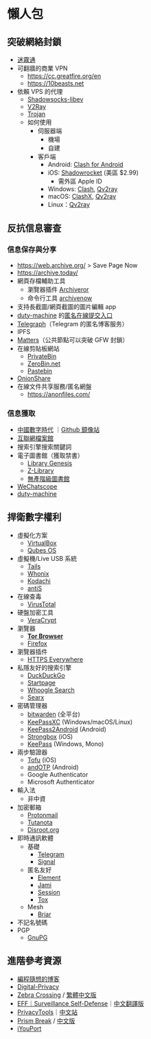 

# 懶人包



## 突破網絡封鎖

- [迷霧通](https://geph.io)
- 可翻牆的商業 VPN
  - https://cc.greatfire.org/en
  - https://10beasts.net
- 依賴 VPS 的代理
  - [Shadowsocks-libev](https://github.com/shadowsocks/shadowsocks-libev)
  - [V2Ray](https://www.v2fly.org)
  - [Trojan](https://github.com/trojan-gfw/trojan) 
  - 如何使用
    - 伺服器端
      - 機場
      - 自建
    - 客戶端
      - Android: [Clash for Android](https://github.com/Kr328/ClashForAndroid)  
      - iOS: [Shadowrocket](https://apps.apple.com/us/app/shadowrocket/id932747118) (美區 $2.99)  
        - 需外區 Apple ID
      - Windows: [Clash](https://github.com/Dreamacro/clash), [Qv2ray](https://github.com/Qv2ray/Qv2ray)  
      - macOS: [ClashX](https://github.com/yichengchen/clashX), [Qv2ray](https://github.com/Qv2ray/Qv2ray)  
      - Linux：[Qv2ray](https://github.com/Qv2ray/Qv2ray)

## 反抗信息審查

### 信息保存與分享
- https://web.archive.org/ > Save Page Now
- https://archive.today/
- 網頁存檔輔助工具
  - 瀏覽器插件 [Archiveror](https://github.com/rahiel/archiveror)
  - 命令行工具 [archivenow](https://github.com/oduwsdl/archivenow) 
- 支持長截圖/網頁截圖的圖片編輯 app
- [duty-machine](https://github.com/duty-machine/duty-machine) 的[匿名在線提交入口](https://archives.duty-machine.now.sh/)
- [Telegraph](https://telegra.ph/)（Telegram 的匿名博客服务）
- IPFS
- [Matters](https://matters.news)（公共節點可以突破 GFW 封鎖）
- 在線剪貼板網站
  - [PrivateBin](https://privatebin.net/)
  - [ZeroBin.net](https://zerobin.net/)
  - [Pastebin](https://pastebin.com/)
- [OnionShare](https://onionshare.org/)
- 在線文件共享服務/匿名網盤
  - https://anonfiles.com/ 

### 信息獲取
- [中國數字時代](https://chinadigitaltimes.net/chinese/) ｜[Github 鏡像站](https://china-digital-times.github.io) 
- [互聯網檔案館](https://web.archive.org/)
- 搜索引擎搜索關鍵詞
- 電子圖書館（獲取禁書）
  - [Library Genesis](https://libgen.rs/)
  - [Z-Library](https://b-ok.cc/)
  - [無產階級圖書館](https://library.proletarian.me/)
- [WeChatscope](https://wechatscope.jmsc.hku.hk/)
- [duty-machine](https://github.com/duty-machine/duty-machine)



## 捍衛數字權利
- 虛擬化方案
  - [VirtualBox](https://www.virtualbox.org/)
  - [Qubes OS](https://www.qubes-os.org/)
- 虛擬機/Live USB 系統
  - [Tails](https://tails.boum.org/)
  - [Whonix](https://www.whonix.org/) 
  - [Kodachi](https://www.digi77.com/linux-kodachi/) 
  - [antiS](https://github.com/mdrights/LiveSlak)
- 在線查毒
  - [VirusTotal](https://www.virustotal.com/)
- 硬盤加密工具
  - [VeraCrypt](https://www.veracrypt.fr/) 
- 瀏覽器
  - **[Tor Browser](https://www.torproject.org/download/)**
  - [Firefox](https://www.mozilla.org/en-US/firefox/new/)
- 瀏覽器插件  
  - [HTTPS Everywhere](https://www.eff.org/https-everywhere) 
- 私隱友好的搜索引擎
  - [DuckDuckGo](https://duckduckgo.com/)
  - [Startpage](https://www.startpage.com/)
  - [Whoogle Search](https://whoogle.herokuapp.com/)
  - [Searx](https://searx.me/)
- 密碼管理器
  - [bitwarden](https://bitwarden.com/) (全平台) 
  - [KeePassXC](https://keepassxc.org/) (Windows/macOS/Linux)
  - [KeePass2Android](https://play.google.com/store/apps/details?id=keepass2android.keepass2android) (Android)
  - [Strongbox](https://itunes.apple.com/us/app/strongbox-password-safe/id897283731) (iOS)
  - [KeePass](https://keepass.info/) (Windows, Mono)
- 兩步驗證器
  - [Tofu](https://tofuauth.com/) (iOS)
  - [andOTP](https://github.com/andOTP/andOTP) (Android)
  - Google Authenticator
  - Microsoft Authenticator
- 輸入法
  - 非中資
- 加密郵箱
  - [Protonmail](https://mail.protonmail.com)
  - [Tutanota](https://tutanota.com/)
  - [Disroot.org](https://disroot.org/en)
- 即時通訊軟體  
  - 基礎
    - [Telegram](https://telegram.org/)
    - [Signal](https://signal.org/)
  - 匿名友好
    - [Element](https://element.io/)
    - [Jami](https://jami.net/)
    - [Session](https://getsession.org/)
    - [Tox](https://tox.chat/)
  - Mesh
    - [Briar](https://briarproject.org/)
- 不記名號碼
- PGP
  - [GnuPG](https://gnupg.org/)


## 進階參考資源

- [編程隨想的博客](https://program-think.blogspot.com/)  
- [Digital-Privacy](https://github.com/ffffffff0x/Digital-Privacy) 
- [Zebra Crossing](https://github.com/narwhalacademy/zebra-crossing) / [繁體中文版](https://github.com/narwhalacademy/zebra-crossing/blob/master/README-%E7%B9%81%E9%AB%94%E4%B8%AD%E6%96%87.md)
- [EFF｜Surveillance Self-Defense](https://ssd.eff.org/en#index)｜[中文翻譯版](https://ocftw.github.io/ssd.eff.org/zh_TW/index.html)
- [PrivacyTools](https://www.privacytools.io/ )｜[中文站](https://privacytools.twngo.xyz/)
- [Prism Break](https://prism-break.org/) / [中文版](https://prism-break.org/zh-TW/) 
- [iYouPort](https://www.iyouport.org/)  
